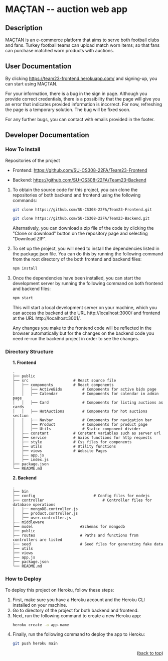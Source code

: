# MAÇTAN -- auction web app

## Description

MAÇTAN is an e-commerce platform that aims to serve both football clubs and fans. Turkey football teams can upload match worn items; so that fans can purchase matched worn products with auctions.

## User Documentation

By clicking https://team23-frontend.herokuapp.com/ and signing-up, you can start using MAÇTAN.

For your information, there is a bug in the sign in page. Although you provide correct credentials, there is a possibility that the page will give you an error that indicates provided information is incorrect. For now, refreshing the page is a temporary solution. The bug will be fixed soon. 

For any further bugs, you can contact with emails provided in the footer.

## Developer Documentation

### How To Install

Repositories of the project

   * Frontend: https://github.com/SU-CS308-22FA/Team23-Frontend
   
   * Backend: https://github.com/SU-CS308-22FA/Team23-Backend

1. To obtain the source code for this project, you can clone the repositories of both backend and frontend using the following commands:
   ```sh
   git clone https://github.com/SU-CS308-22FA/Team23-Frontend.git
   ``` 
   ```sh
   git clone https://github.com/SU-CS308-22FA/Team23-Backend.git
   ``` 
   Alternatively, you can download a zip file of the code by clicking the "Clone or download" button on the repository page and selecting "Download ZIP".

2. To set up the project, you will need to install the dependencies listed in the package.json file. You can do this by running the following command from the root directory of the both frontend and backend files:
   ```sh
   npm install
   ```
3. Once the dependencies have been installed, you can start the development server by running the following command on both frontend and backend files:
   ```js
   npm start
   ```
   This will start a local development server on your machine, which you can access the backend at the URL http://localhost:3000/ and frontend at the URL http://localhost:3001/. 
   
   Any changes you make to the frontend code will be reflected in the browser automatically but for the changes on the backend code you need re-run the backend project in order to see the changes.

### Directory Structure

<ol>
  <b>1. Frontend</b>
  
    .
    ├── public
    ├── src                    # React source file
    │   ├── components         # React components 
    │   │   ├── ActiveBids         # Components for active bids page
    │   │   ├── Calendar           # Components for calendar in admin page
    │   │   ├── Card               # Components for listing auctions as cards
    │   │   ├── HotAuctions        # Components for hot auctions section
    │   │   ├── Navbar             # Components for navigation bar
    │   │   ├── Product            # Components for product page
    │   │   ├── Utils              # Static component divider
    │   ├── constant           # Constant variables such as server url
    │   ├── service            # Axios functions for http requests
    │   ├── style              # Css files for components
    │   ├── utils              # Utility functions
    │   ├── views              # Website Pages
    │   ├── app.js             
    │   ├── index.js           
    ├── package.json           
    └── README.md  


  <b>2. Backend</b>
  
  
    .
    ├── bin
    ├── config                          # Config files for nodejs
    ├── controller                          # Controller files for database operations
    │   ├── mongoDB.controller.js           
    │   ├── product.controller.js            
    │   ├── user.controller.js               
    ├── middleware                
    ├── model                     #Schemas for mongodb 
    ├── public                    
    ├── routes                    # Paths and functions from controllers are listed
    ├── seed                      # Seed files for generating fake data
    ├── utils
    ├── views                     
    ├── app.js
    ├── package.json              
    └── README.md  
    
   
</ol>   

### How to Deploy

To deploy this project on Heroku, follow these steps:

<ol>
  
  <li>
  First, make sure you have a Heroku account and the Heroku CLI installed on your machine.
  </li>
  
  <li>
  Go to directory of the project for both backend and frontend.
  </li>
  
  <li>
  Next, run the following command to create a new Heroku app:  
    
 ```sh
 heroku create -a app-name
 ``` 
    
  </li>
  
  <li>
    
  Finally, run the following command to deploy the app to Heroku:
    
 ```sh
 git push heroku main
 ``` 
    
  </li>
</ol>


<p align="right">(<a href="#readme-top">back to top</a>)</p>
